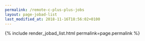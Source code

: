 ```yaml
---
permalink: /remote-c-plus-plus-jobs
layout: page-jobad-list
last_modified_at: 2018-11-16T18:56:02+0100
---
```

{% include render_jobad_list.html permalink=page.permalink %}
